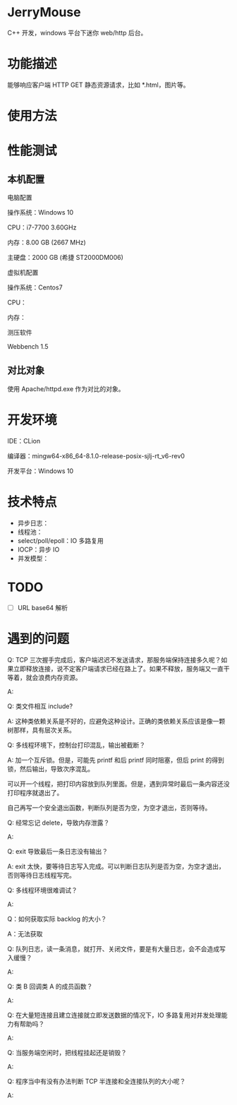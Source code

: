 # JerryMouse

C++ 开发，windows 平台下迷你 web/http 后台。



# 功能描述
能够响应客户端 HTTP GET 静态资源请求，比如 *.html，图片等。



# 使用方法





# 性能测试

## 本机配置

电脑配置

操作系统：Windows 10 

CPU：i7-7700 3.60GHz

内存：8.00 GB (2667 MHz)

主硬盘：2000 GB (希捷 ST2000DM006)



虚拟机配置

操作系统：Centos7 

CPU：

内存：



测压软件

Webbench 1.5



## 对比对象

使用 Apache/httpd.exe 作为对比的对象。














# 开发环境
IDE：CLion

编译器：mingw64-x86_64-8.1.0-release-posix-sjlj-rt_v6-rev0

开发平台：Windows 10



# 技术特点
- 异步日志：
- 线程池：
- select/poll/epoll：IO 多路复用
- IOCP：异步 IO
- 并发模型：



# TODO

- [ ] URL base64 解析



# 遇到的问题

Q: TCP 三次握手完成后，客户端迟迟不发送请求，那服务端保持连接多久呢？如果立即释放连接，说不定客户端请求已经在路上了。如果不释放，服务端又一直干等着，就会浪费内存资源。

A:



Q: 类文件相互 include?

A: 这种类依赖关系是不好的，应避免这种设计。正确的类依赖关系应该是像一颗树那样，具有层次关系。



Q: 多线程环境下，控制台打印混乱，输出被截断？

A: 加一个互斥锁。但是，可能先 printf 和后 printf 同时阻塞，但后 print 的得到锁，然后输出，导致次序混乱。

可以开一个线程，把打印内容放到队列里面。但是，遇到异常时最后一条内容还没打印程序就退出了。

自己再写一个安全退出函数，判断队列是否为空，为空才退出，否则等待。



Q: 经常忘记 delete，导致内存泄露？

A: 



Q: exit 导致最后一条日志没有输出？

A: exit 太快，要等待日志写入完成。可以判断日志队列是否为空，为空才退出，否则等待日志线程写完。



Q: 多线程环境很难调试？

A:



Q：如何获取实际 backlog 的大小？

A：无法获取



Q: 队列日志，读一条消息，就打开、关闭文件，要是有大量日志，会不会造成写入缓慢？

A: 



Q: 类 B 回调类 A 的成员函数？

A:



Q: 在大量短连接且建立连接就立即发送数据的情况下，IO 多路复用对并发处理能力有帮助吗？

A: 



Q: 当服务端空闲时，把线程挂起还是销毁？

A:

Q: 程序当中有没有办法判断 TCP 半连接和全连接队列的大小呢？

A: